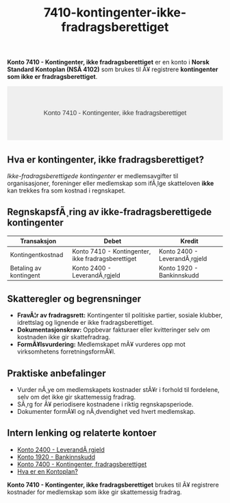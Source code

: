 ﻿---
title: "7410-kontingenter-ikke-fradragsberettiget"
meta_title: "7410-kontingenter-ikke-fradragsberettiget"
meta_description: "**Konto 7410 - Kontingenter, ikke fradragsberettiget** er en konto i **Norsk Standard Kontoplan (NSÂ 4102)** som brukes til Ã¥ registrere **kontingenter som ikk..."
slug: 7410-kontingenter-ikke-fradragsberettiget
type: blog
layout: pages/single
---

**Konto 7410 - Kontingenter, ikke fradragsberettiget** er en konto i **Norsk Standard Kontoplan (NSÂ 4102)** som brukes til Ã¥ registrere **kontingenter som ikke er fradragsberettiget**.

![Illustrasjon av konto 7410 Kontingenter, ikke fradragsberettiget](7410-kontingenter-ikke-fradragsberettiget-image.svg)

## Hva er kontingenter, ikke fradragsberettiget?

*Ikke-fradragsberettigede kontingenter* er medlemsavgifter til organisasjoner, foreninger eller medlemskap som ifÃ¸lge skatteloven **ikke** kan trekkes fra som kostnad i regnskapet.

## RegnskapsfÃ¸ring av ikke-fradragsberettigede kontingenter

| Transaksjon                | Debet                                          | Kredit                      |
|----------------------------|------------------------------------------------|-----------------------------|
| Kontingentkostnad          | Konto 7410 - Kontingenter, ikke fradragsberettiget | Konto 2400 - LeverandÃ¸rgjeld |
| Betaling av kontingent     | Konto 2400 - LeverandÃ¸rgjeld                   | Konto 1920 - Bankinnskudd   |

## Skatteregler og begrensninger

* **FravÃ¦r av fradragsrett:** Kontingenter til politiske partier, sosiale klubber, idrettslag og lignende er ikke fradragsberettiget.
* **Dokumentasjonskrav:** Oppbevar fakturaer eller kvitteringer selv om kostnaden ikke gir skattefradrag.
* **FormÃ¥lsvurdering:** Medlemskapet mÃ¥ vurderes opp mot virksomhetens forretningsformÃ¥l.

## Praktiske anbefalinger

* Vurder nÃ¸ye om medlemskapets kostnader stÃ¥r i forhold til fordelene, selv om det ikke gir skattemessig fradrag.
* SÃ¸rg for Ã¥ periodisere kostnadene i riktig regnskapsperiode.
* Dokumenter formÃ¥l og nÃ¸dvendighet ved hvert medlemskap.

## Intern lenking og relaterte kontoer

* [Konto 2400 - LeverandÃ¸rgjeld](/blogs/kontoplan/2400-leverandorgjeld "Konto 2400 - LeverandÃ¸rgjeld")
* [Konto 1920 - Bankinnskudd](/blogs/kontoplan/1920-bankinnskudd "Konto 1920 - Bankinnskudd")
* [Konto 7400 - Kontingenter, fradragsberettiget](/blogs/kontoplan/7400-kontingenter-fradragsberettiget "Konto 7400 - Kontingenter, fradragsberettiget")
* [Hva er en Kontoplan?](/blogs/regnskap/hva-er-kontoplan "Hva er en Kontoplan? Komplett Guide til Kontoplaner i Norsk Regnskap")

**Konto 7410 - Kontingenter, ikke fradragsberettiget** brukes til Ã¥ registrere kostnader for medlemskap som ikke gir skattemessig fradrag.
